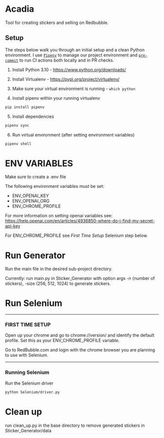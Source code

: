 # Acadia

Tool for creating stickers and selling on Redbubble.

## Setup
The steps below walk you through an initial setup and a clean Python environment.
I use [`Pipenv`](https://realpython.com/pipenv-guide/) to manage our project environment
and [`pre-commit`](https://pre-commit.com) to run CI actions both locally and in PR checks.

1. Install Python 3.10 - https://www.python.org/downloads/

2. Install Virtualenv - https://pypi.org/project/virtualenv/

3. Make sure your virtual environment is running - `which python`

4. Install pipenv within your running virtualenv
```bash
pip install pipenv
```

5. Install dependencies
```bash
pipenv sync
```

6. Run virtual environment (after setting environment variables)
```bash
pipenv shell
```


# ENV VARIABLES

Make sure to create a .env file

The following environment variables must be set:
* ENV_OPENAI_KEY
* ENV_OPENAI_ORG
* ENV_CHROME_PROFILE

For more information on setting openai variables see: https://help.openai.com/en/articles/4936850-where-do-i-find-my-secret-api-key

For ENV_CHROME_PROFILE see *First Time Setup* Selenium step below.

# Run Generator
Run the main file in the desired sub-project directory.

Currently: run main.py in Sticker_Generator with option args -n (number of stickers), -size (256, 512, 1024) to generate stickers.

# Run Selenium
--- --- --- ---
 ### FIRST TIME SETUP
Open up your chrome and go to chrome://version/ and identify the default profile. Set this as your ENV_CHROME_PROFILE variable.

Go to RedBubble.com and login with the chrome browser you are planning to use with Selenium.
--- --- --- ---

### Running Selenium

Run the Selenium driver
```bash
python Selenium/driver.py
```

# Clean up
run clean_up.py in the base directory to remove generated stickers in Sticker_Generator/data
